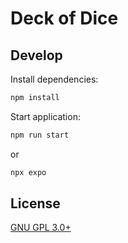 # Deck of Dice

## Develop

Install dependencies:

```bash
npm install
```

Start application:

```bash
npm run start
```

or

```bash
npx expo
```

## License
[GNU GPL 3.0+](//www.gnu.org/copyleft/gpl.html "GNU GPL 3.0")
